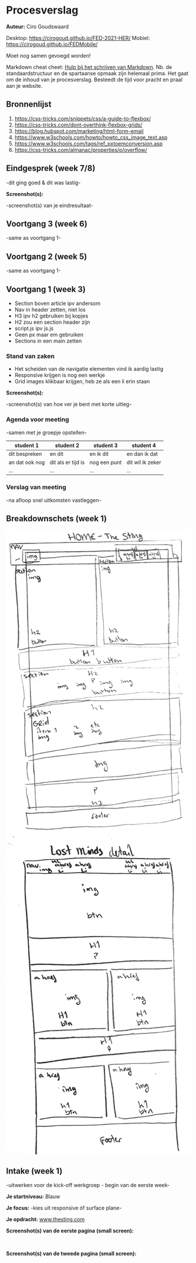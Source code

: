 # Procesverslag
**Auteur:** Ciro Goudswaard

Desktop: https://cirogoud.github.io/FED-2021-HER/
Mobiel: https://cirogoud.github.io/FEDMobile/

Moet nog samen gevoegd worden!

Markdown cheat cheet: [Hulp bij het schrijven van Markdown](https://github.com/adam-p/markdown-here/wiki/Markdown-Cheatsheet). Nb. de standaardstructuur en de spartaanse opmaak zijn helemaal prima. Het gaat om de inhoud van je procesverslag. Besteedt de tijd voor pracht en praal aan je website.



## Bronnenlijst
1. https://css-tricks.com/snippets/css/a-guide-to-flexbox/
2. https://css-tricks.com/dont-overthink-flexbox-grids/
3. https://blog.hubspot.com/marketing/html-form-email
4. https://www.w3schools.com/howto/howto_css_image_text.asp
5. https://www.w3schools.com/tags/ref_pxtoemconversion.asp
6. https://css-tricks.com/almanac/properties/o/overflow/



## Eindgesprek (week 7/8)

-dit ging goed & dit was lastig-

**Screenshot(s):**

-screenshot(s) van je eindresultaat-



## Voortgang 3 (week 6)

-same as voortgang 1-



## Voortgang 2 (week 5)

-same as voortgang 1-



## Voortgang 1 (week 3)

- Section boven article ipv andersom
- Nav in header zetten, niet los
- H3 ipv h2 gebruiken bij kopjes
- H2 zou een section header zijn
- script.js ipv js.js
- Geen px maar em gebruiken
- Sections in een main zetten

### Stand van zaken

- Het scheiden van de navigatie elementen vind ik aardig lastig
- Responsive krijgen is nog een werkje
- Grid images klikbaar krijgen, heb ze als een li erin staan

**Screenshot(s):**

-screenshot(s) van hoe ver je bent met korte uitleg-

### Agenda voor meeting

-samen met je groepje opstellen-

| student 1      | student 2          | student 3    | student 4        |
| ---            | ---                | ---          | ---              |
| dit bespreken  | en dit             | en ik dit    | en dan ik dat    |
| an dat ook nog | dit als er tijd is | nog een punt | dit wil ik zeker |
| ...            | ...                | ...          | ...              |

### Verslag van meeting

-na afloop snel uitkomsten vastleggen-



## Breakdownschets (week 1)

<img src="./images/The Sting Home Breakdown.jpg" alt="">
<img src="./images/Lost Minds Detail Breakdown.jpg" alt="">


## Intake (week 1)
-uitwerken voor de kick-off werkgroep - begin van de eerste week-

**Je startniveau:** Blauw

**Je focus:** -kies uit responsive óf surface plane-

**Je opdracht:** www.thesting.com 

**Screenshot(s) van de eerste pagina (small screen):**

<img src="./images/The Sting home.jpg" alt="">

**Screenshot(s) van de tweede pagina (small screen):**
    
<img src="./images/Lost Minds detail.jpg" alt="">
